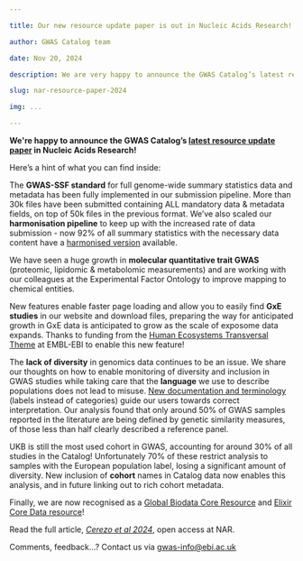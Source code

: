 ```yaml
---

title: Our new resource update paper is out in Nucleic Acids Research!

author: GWAS Catalog team

date: Nov 20, 2024

description: We are very happy to announce the GWAS Catalog’s latest resource update paper in Nucleic Acids Research! We discuss standards for reusability, sustainability and diversity, new software features, and more.... 

slug: nar-resource-paper-2024

img: ...

---
```

**We're happy to announce the GWAS Catalog’s [latest resource update paper](https://academic.oup.com/nar/advance-article/doi/10.1093/nar/gkae1070/7893318) in Nucleic Acids Research!**

<article-image src="nar-resource-paper-2024/graphical-abstract.png" alt="gwas-catalog"></article-image>

Here’s a hint of what you can find inside:

The **GWAS-SSF standard** for full genome-wide summary statistics data and metadata has been fully implemented in our submission pipeline. More than 30k files have been submitted containing ALL mandatory data & metadata fields, on top of 50k files in the previous format.  We’ve also scaled our **harmonisation pipeline** to keep up with the increased rate of data submission - now 92% of all summary statistics with the necessary data content have a [harmonised version](https://www.ebi.ac.uk/gwas/docs/methods/summary-statistics#_directories)  available. 

We have seen a huge growth in **molecular quantitative trait GWAS** (proteomic, lipidomic & metabolomic measurements) and are working with our colleagues at the Experimental Factor Ontology to improve mapping to chemical entities. 
<article-image src="nar-resource-paper-2024/Fig1.png" alt="molecular-gwas"></article-image>

New features enable faster page loading and allow you to easily find **GxE studies** in our website and download files, preparing the way for anticipated growth in GxE data is anticipated to grow as the scale of exposome data expands. Thanks to funding from the [Human Ecosystems Transversal Theme](https://www.embl.org/about/info/human-ecosystems/) at EMBL-EBI to enable this new feature!
<article-image src="nar-resource-paper-2024/Fig2.png" alt="gwas-catalog-new-software"></article-image>


The **lack of diversity** in genomics data continues to be an issue. We share our thoughts on how to enable monitoring of diversity and inclusion in GWAS studies while taking care that the **language** we use to describe populations does not lead to misuse. [New documentation and terminology](https://www.ebi.ac.uk/gwas/population-descriptors) (labels instead of categories) guide our users towards correct interpretation.
Our analysis found that only around 50% of GWAS samples reported in the literature are being defined by genetic similarity measures, of those less than half clearly described a reference panel.  
<article-image src="nar-resource-paper-2024/SupFig3.png" alt="gwas-catalog"></article-image>

UKB is still the most used cohort in GWAS, accounting for around 30% of all studies in the Catalog! Unfortunately 70% of these restrict analysis to samples with the European population label, losing a significant amount of diversity. New inclusion of **cohort** names in Catalog data now enables this analysis, and in future linking out to rich cohort metadata. 
<article-image src="nar-resource-paper-2024/Fig3.png" alt="gwas-catalog-diversity"></article-image>


Finally, we are now recognised as a [Global Biodata Core Resource](https://globalbiodata.org/what-we-do/global-core-biodata-resources/list-of-current-global-core-biodata-resources/) and [Elixir Core Data resource](https://elixir-europe.org/platforms/data/core-data-resources)!
<article-image src="nar-resource-paper-2024/core-resources.png" alt="gwas-catalog-diversity"></article-image>


Read the full article, *[Cerezo et al 2024](https://academic.oup.com/nar/advance-article/doi/10.1093/nar/gkae1070/7893318)*, open access at NAR.


Comments, feedback…? Contact us via gwas-info@ebi.ac.uk
